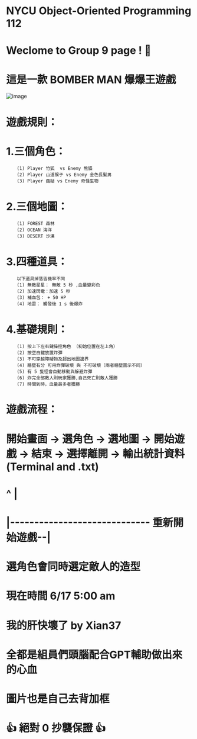 # NYCU Object-Oriented Programming 112
# Weclome to Group 9 page ! 🙌
# 這是一款 BOMBER MAN 爆爆王遊戲


![image](https://github.com/Xian37/group9_project/blob/main/Game_Picture/start.png)

# 遊戲規則：

# 	1.三個角色：
		(1) Player 竹狐  vs Enemy 熊貓
		(2) Player 山道猴子 vs Enemy 金色長髮男 
		(3) Player 菇姑 vs Enemy 奇怪生物
	
#	2.三個地圖：
		(1) FOREST 森林
		(2) OCEAN 海洋
		(3) DESERT 沙漠
	
#	3.四種道具：
		以下道具掉落皆機率不同
		(1) 無敵星星： 無敵 5 秒 ,血量變彩色
		(2) 加速閃電：加速 5 秒
		(3) 補血包： + 50 HP
		(4) 地雷： 觸發後 1 s 後爆炸
		
#	4.基礎規則：
		(1) 按上下左右鍵操控角色 （初始位置在左上角） 
		(2) 按空白鍵放置炸彈
		(3) 不可穿越障礙物及超出地圖邊界
		(4) 牆壁有分 可用炸彈破壞 與 不可破壞（兩者牆壁圖示不同）
		(5) 有 5 隻怪會自動移動與躲避炸彈
		(6) 炸完全部敵人則玩家獲勝,自己死亡則敵人獲勝
		(7) 時間到時，血量最多者獲勝
			
#
#
#
#
# 	遊戲流程：
# 	開始畫面  ->  選角色  ->  選地圖 -> 開始遊戲 -> 結束 -> 選擇離開 -> 輸出統計資料 (Terminal and .txt)
#     	^                                           |
#     	|----------------------------- 重新開始遊戲--|



# 選角色會同時選定敵人的造型
# 現在時間 6/17 5:00 am
# 我的肝快壞了 by Xian37
# 全都是組員們頭腦配合GPT輔助做出來的心血
# 圖片也是自己去背加框
# 👍 絕對 0 抄襲保證 👍
